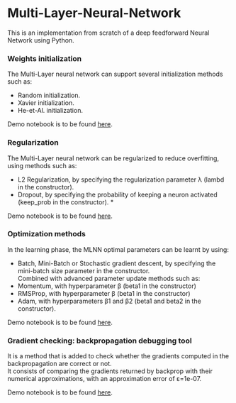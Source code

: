 # Multi-Layer-Neural-Network
This is an implementation from scratch of a deep feedforward Neural Network using Python.

### Weights initialization ###
The Multi-Layer neural network can support several initialization methods such as:
  - Random initialization.
  - Xavier initialization.
  - He-et-Al. initialization.

Demo notebook is to be found [here](https://github.com/qarchli/Multi-Layer-Neural-Network/blob/master/Initialization%20DEMO.ipynb).

### Regularization ###
The Multi-Layer neural network can be regularized to reduce overfitting, using methods such as:
  - L2 Regularization, by specifying the regularization parameter λ (lambd in the constructor).
  - Dropout, by specifying the probability of keeping a neuron activated (keep_prob in the constructor). *

Demo notebook is to be found [here](https://github.com/qarchli/Multi-Layer-Neural-Network/blob/master/Regularization%20DEMO.ipynb).

### Optimization methods ###
In the learning phase, the MLNN optimal parameters can be learnt by using:
  - Batch, Mini-Batch or Stochastic gradient descent, by specifying the mini-batch size parameter in the constructor.<br>
  Combined with advanced parameter update methods such as:
  - Momentum, with hyperparameter β (beta1 in the constructor)
  - RMSProp, with hyperparameter β (beta1 in the constructor)
  - Adam, with hyperparameters β1 and β2 (beta1 and beta2 in the constructor).

Demo notebook is to be found [here](https://github.com/qarchli/Multi-Layer-Neural-Network/blob/master/Optimization%20methods%20DEMO.ipynb).
 
 ### Gradient checking: backpropagation debugging tool ###
It is a method that is added to check whether the gradients computed in the backpropagation are correct or not. <br>
It consists of comparing the gradients returned by backprop with their numerical approximations, with an approximation error of ε=1e-07.

Demo notebook is to be found [here](https://github.com/qarchli/Multi-Layer-Neural-Network/blob/master/Gradient%20Checking%20DEMO.ipynb).

